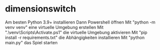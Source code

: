 # dimensionswitch
Am besten Python 3.9+ installieren
Dann Powershell öffnen
Mit "python -m venv venv" eine virtuelle Umgebung erstellen
Mit ".\venv\Scripts\Activate.ps1" die virtuelle Umgebung aktivieren
Mit "pip install -r requirements.txt" die Abhängigkeiten installieren
Mit "python main.py" das Spiel starten
